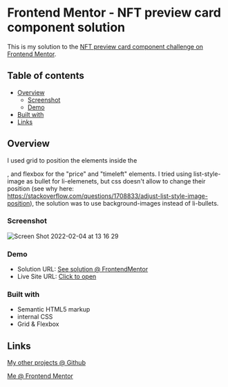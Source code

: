 # Frontend Mentor - NFT preview card component solution

This is my solution to the [NFT preview card component challenge on Frontend Mentor](https://www.frontendmentor.io/challenges/nft-preview-card-component-SbdUL_w0U). 

## Table of contents

- [Overview](#overview)
  - [Screenshot](#screenshot)
  - [Demo](#demo)
- [Built with](#built-with)
- [Links](#links)

## Overview

I used grid to position the elements inside the <main>, and flexbox for the "price" and "timeleft" elements. I tried using list-style-image as bullet for li-elemenets, but css doesn't allow to change their position (see why here: https://stackoverflow.com/questions/1708833/adjust-list-style-image-position), the solution was to use background-images instead of li-bullets. 

### Screenshot
![Screen Shot 2022-02-04 at 13 16 29](https://user-images.githubusercontent.com/95124571/152527742-92bde38e-45de-47eb-bb34-7b190b1cc212.png)


### Demo

- Solution URL: [See solution @ FrontendMentor](https://www.frontendmentor.io/solutions/basic-solution-mhdh1dPS2)
- Live Site URL: [Click to open](https://forksort.github.io/Frontend-Mentor-Solutions/NFT%20preview%20card%20component/)

### Built with

- Semantic HTML5 markup
- internal CSS
- Grid & Flexbox

## Links

[My other projects @ Github](https://github.com/ForkSort)

[Me @ Frontend Mentor](https://www.frontendmentor.io/profile/ForkSort)

